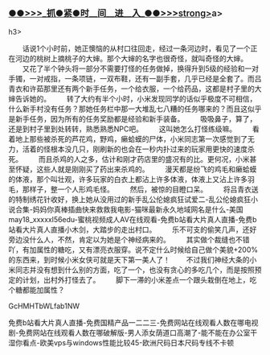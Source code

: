 <h3 class="heading-element" style="font-size:1.25em;font-weight:var(--base-text-weight-semibold, 600);color:#1F2328;font-family:-apple-system, BlinkMacSystemFont, &quot;background-color:#FFFFFF;">
	<a href="https://github.k596.com/shouqiang.html"><strong>●●&gt;&gt;&gt;_抓●紧●时__间__进__入_●●&gt;&gt;&gt;</strong>strong></a>a> 
</h3>h3>



　　话说1个小时前，她正懊恼的从村口往回走，经过一条河边时，看见了一个正在河边的桃树上摘桃子的大婶。那个大婶的名字也很奇怪，就叫奇怪的大婶。
　　又花了半个钟头将一部分不需要打怪的任务做掉，换得升到5级的经验和一对手镯，一对戒指，一条项链，一双布鞋，还有一副手套，几乎已经是全套了。而吕青衣和许茹那里还有两个新手任务，一个给衣服，一个给药品，这都是村子里的大婶告诉她的。
　　转了大约有半个小时，小米发现同学的话似乎极度不可相信，什么新手村没有任务？那她任务栏中那一大堆乱七八糟的任务哪来的？而且这似乎是新手任务，因为所有的任务奖励都是经验和新手装备。
　　吸吸鼻子，算了，还是到村子里到处转转，熟悉熟悉NPC吧。
　　这叫她怎么打怪练级嘛。
　　看着地上那些被杀死的芦花鸡，野鸡，癞蛤蟆的尸体，小米同志第一次感觉到了无力，活着的怪根本没几只，刚刷新的也会在一秒内扑过来的玩家用更快的速度杀死。
　　而且杀鸡的人之多，估计和刚才药店里的盛况有的比。更何况，小米甚至怀疑，这些人就是刚刚买了药出来杀鸡的。
　　漫天都是纷飞的鸡毛和癞蛤蟆的体液，那个叫壮观，许多玩家的白衣上都沾上许多体液，体液上又沾上许多羽毛，那样子，整一个人形鸡毛怪。
　　然后，被惊的目瞪口呆。
　　将吕青衣送的特制绣花针收好，换上她从没用过的新手乱公伦媳疯狂试爱二-乱公伦媳疯狂小说合集-妈妈你真棒插曲快来救救我电影-猫咪最新永久地域网名是什么-美国may18_xxxxxl56edu-蜜桃视频成人AV在线观看-免费b站看大片真人直播-免费b站看大片真人直播小木剑，大踏步的走出村口。
　　乐不可支的偷笑几声，还好旁边没什么人，不然，肯定以为她是个神经病来的。
　　其实做个裁缝也不错吖，有加属性的糖吃，又有漂亮衣服穿。说不定什么时候给自己做个美貌+200%的东西来，到时候小米女侠可就是天下第一美人了！
　　不过我们神经大条的小米同志并没有想到什么别的方面，吃了一个，也没有贪心的多吃几个，而是按照预定的计划，出村外打怪去了。
　　脚下一滞的小米差点一个跟头栽倒在地上，吃个糖都能加属性？

GcHMHTbWLfab1NW



</strong>免费b站看大片真人直播-免费国精产品一二二三-免费网站在线观看人数在哪电视剧-免费网站在线观看人数在哪破解版-男人添女荫道口高潮了-能不能在办公室干湿你看点-欧美vps与windows性能比较45-欧洲尺码日本尺码专线不卡顿
